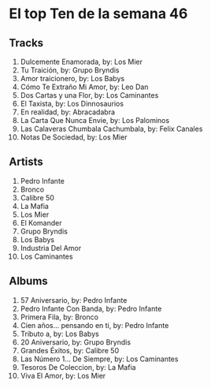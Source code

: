 # El top Ten de la semana 46

## Tracks
1. Dulcemente Enamorada, by: Los Mier
1. Tu Traición, by: Grupo Bryndis
1. Amor traicionero, by: Los Babys
1. Cómo Te Extraño Mi Amor, by: Leo Dan
1. Dos Cartas y una Flor, by: Los Caminantes
1. El Taxista, by: Los Dinnosaurios
1. En realidad, by: Abracadabra
1. La Carta Que Nunca Envie, by: Los Palominos
1. Las Calaveras Chumbala Cachumbala, by: Felix Canales
1. Notas De Sociedad, by: Los Mier

## Artists
1. Pedro Infante
1. Bronco
1. Calibre 50
1. La Mafia
1. Los Mier
1. El Komander
1. Grupo Bryndis
1. Los Babys
1. Industria Del Amor
1. Los Caminantes

## Albums
1. 57 Aniversario, by: Pedro Infante
1. Pedro Infante Con Banda, by: Pedro Infante
1. Primera Fila, by: Bronco
1. Cien años... pensando en ti, by: Pedro Infante
1. Tributo a, by: Los Babys
1. 20 Aniversario, by: Grupo Bryndis
1. Grandes Éxitos, by: Calibre 50
1. Las Número 1... De Siempre, by: Los Caminantes
1. Tesoros De Coleccion, by: La Mafia
1. Viva El Amor, by: Los Mier
